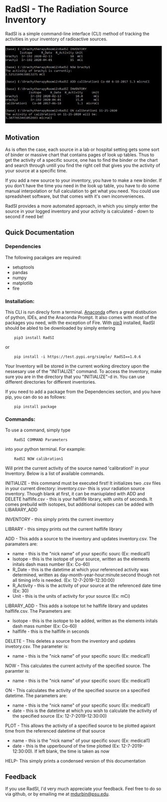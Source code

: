 # RadSI - The Radiation Source Inventory

RadSI is a simple command-line interface (CLI) method of tracking the activities in your inventory of radioactive sources.

![RadSI_Demo](RadSI.PNG)

## Motivation 
As is often the case, each source in a lab or hospital setting gets some sort of binder or massive chart that contains pages of look up tables. Thus to get the activity of a specific source, one has to find the binder or the chart and search through untill you find the right cell that gives you the activity of your source at a specific time.

If you add a new source to your inventory, you have to make a new binder. If you don't have the time you need in the look up table, you have to do some manual interpolation or full calculation to get what you need. You could use spreadsheet software, but that comes with it's own inconveniences. 

RadSI provides a more automated approach, in which you simply enter the source in your logged inventory and your activity is calculated - down to second if need be!

## Quick Documentation 

### Dependencies
The following pacakges are required:
- setuptools
- pandas
- numpy
- matplotlib
- fire

### Installation:
This CLI is run direcly form a terminal. [Anaconda](https://www.anaconda.com/products/individual) offers a great distibution of python, IDEs, and the Anaconda Prompt. It also comes with most of the packages you need, with the exception of Fire.
With [pip3](https://pip.pypa.io/en/stable/) installed, RadSI should be abled to be downloaded by simply entering

        pip3 install RadSI

or 

        pip install -i https://test.pypi.org/simple/ RadSI==1.0.6

Your Inventory will be stored in the current working directory upon the nessesary use of the "INITIALIZE" command.
To access the Inventory, make sure you are in the directory that you "INITIALIZE"-d in. You can use different directories for different inventories. 

If you need to add a package from the Dependencies section, and you have pip, you can do so as follows:

        pip install package

### Commands:
To use a command, simply type 

        RadSI COMMAND Parameters 
        
into your python terminal. For example:

        RadSI NOW calibration1
        
Will print the current activity of the source named 'calibration1' in your Inventory. Below is a list of available commands. 

INITIALIZE - this command must be executed first! It initializes two .csv files in your current directory:
        inventory.csv- this is your radiation source inventory. Though blank at first, it can be maniuplated with ADD and DELETE
        halflife.csv - this is your halflife library, with units of seconds. It comes prebuild with isotopes, but additional isotopes can be added with LIBARARY_ADD

INVENTORY - this simply prints the current inventory

LIBRARY - this simpy prints out the current halflife library

ADD - This adds a source to the inventory and updates inventory.csv. The paramaters are:  
- name        - this is the "nick name" of your specific sourc (Ex: medical1)  
- Isotope     - this is the isotope of your source, written as the elements initals dash mass number (Ex: Co-60)  
- R_Date      - this is the datetime at which your referenced activity was determined, written as day-month-year-hour:minute:second though not all timing info is needed. (Ex: 12-7-2019-12:30:00)  
- R_Activity  - this is the activity of your source at the referenced date time (Ex: 30)  
- Unit        - this is the units of activity for your source (Ex: mCi)  

LIBRARY_ADD - This adds a isotope tot he halflife library and updates halflife.csv. The Parameters are:
- Isotope     - this is the isotope to be added, written as the elements initals dash mass number (Ex: Co-60)
- halflife    - this is the halflife in seconds
        
DELETE - This deletes a source from the inventory and updates invetory.csv. The parameter is:
- name       - this is the "nick name" of your specific sourc (Ex: medical1)  
        
NOW - This calculates the current activity of the specified source. The paramter is:
- name       - this is the "nick name" of your specific sourc (Ex: medical1)  
        
ON - This calculates the activity of the specified source on a specified datetime. The parameters are:
- name       - this is the "nick name" of your specific sourc (Ex: medical1) 
- date       - this is the datetime at which you wish to calculate the activity of the specified source (Ex: 12-7-2019-12:30:00)  
        
PLOT - This allows the activity of a specified source to be plotted agaisnt time from the referenced datetime of that source
- name       - this is the "nick name" of your specific sourc (Ex: medical1)
- date       - this is the upperbound of the time plotted (Ex: 12-7-2019-12:30:00). If left blank, the time is taken as now  

HELP- This simply prints a condensed version of this documentation 


## Feedback
If you use RadSI, I'd very much appreciate your feedback. Feel free to do so via github, or by emailing me at mdurbin@psu.edu.
